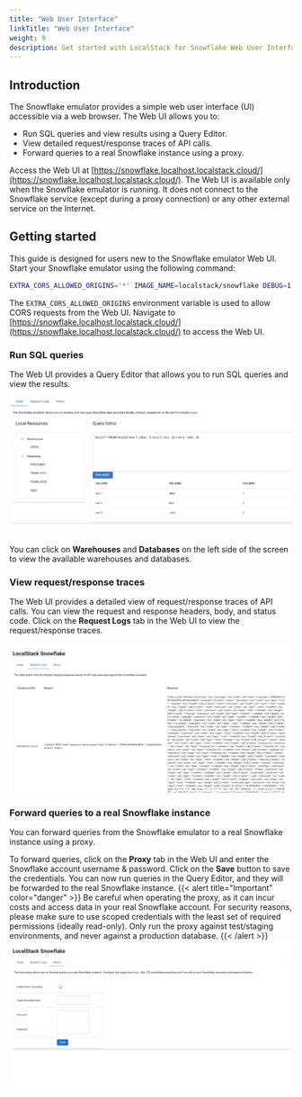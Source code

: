 ```yaml
---
title: "Web User Interface"
linkTitle: "Web User Interface"
weight: 9
description: Get started with LocalStack for Snowflake Web User Interface
---
```


## Introduction

The Snowflake emulator provides a simple web user interface (UI) accessible via a web browser. The Web UI allows you to:

* Run SQL queries and view results using a Query Editor.
* View detailed request/response traces of API calls.
* Forward queries to a real Snowflake instance using a proxy.

Access the Web UI at [https://snowflake.localhost.localstack.cloud/](https://snowflake.localhost.localstack.cloud/). The Web UI is available only when the Snowflake emulator is running. It does not connect to the Snowflake service (except during a proxy connection) or any other external service on the Internet.

## Getting started

This guide is designed for users new to the Snowflake emulator Web UI. Start your Snowflake emulator using the following command:

```bash
EXTRA_CORS_ALLOWED_ORIGINS='*' IMAGE_NAME=localstack/snowflake DEBUG=1 localstack start
```

The `EXTRA_CORS_ALLOWED_ORIGINS` environment variable is used to allow CORS requests from the Web UI. Navigate to [https://snowflake.localhost.localstack.cloud/](https://snowflake.localhost.localstack.cloud/) to access the Web UI.

### Run SQL queries

The Web UI provides a Query Editor that allows you to run SQL queries and view the results.

<img src="run-sql-queries-web-ui.png" alt="Running SQL queries" width="700"/>
<br><br>

You can click on **Warehouses** and **Databases** on the left side of the screen to view the available warehouses and databases.

### View request/response traces

The Web UI provides a detailed view of request/response traces of API calls. You can view the request and response headers, body, and status code. Click on the **Request Logs** tab in the Web UI to view the request/response traces.

<img src="request-logs-web-ui.png" alt="View request/response traces" width="700"/>

### Forward queries to a real Snowflake instance

You can forward queries from the Snowflake emulator to a real Snowflake instance using a proxy.

To forward queries, click on the **Proxy** tab in the Web UI and enter the Snowflake account username & password. Click on the **Save** button to save the credentials. You can now run queries in the Query Editor, and they will be forwarded to the real Snowflake instance.
{{< alert title="Important" color="danger" >}}
Be careful when operating the proxy, as it can incur costs and access data in your real Snowflake account. For security reasons, please make sure to use scoped credentials with the least set of required permissions (ideally read-only). Only run the proxy against test/staging environments, and never against a production database.
{{< /alert >}}
<img src="proxy-web-ui.png" alt="Forward queries to a real Snowflake instance" width="700"/>
